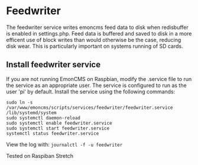 # Feedwriter

The feedwriter service writes emoncms feed data to disk when redisbuffer is enabled in settings.php. Feed data is buffered and saved to disk in a more efficent use of block writes than would otherwise be the case, reducing disk wear. This is particularly important on systems running of SD cards.

## Install feedwriter service

If you are not running EmonCMS on Raspbian, modify the .service file to run the service
as an appropriate user. The service is configured to run as the user 'pi' by default.
Install the service using the following commands:
```
sudo ln -s /var/www/emoncms/scripts/services/feedwriter/feedwriter.service /lib/systemd/system
sudo systemctl daemon-reload
sudo systemctl enable feedwriter.service
sudo systemctl start feedwriter.service
systemctl status feedwriter.service
```

View the log with:
`journalctl -f -u feedwriter`

Tested on Raspiban Stretch
